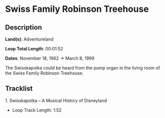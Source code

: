 # Swiss Family Robinson Treehouse

## Description

**Land(s)**: Adventureland

**Loop Total Length**: 00:01:52

**Dates**: November 18, 1962 → March 8, 1999

The Swisskapolka could be heard from the pump organ  in the living room of the Swiss Family Robinson Treehouse.

## Tracklist

1\. Swisskapolka – A Musical History of Disneyland

- Loop Track Length: 1:52
